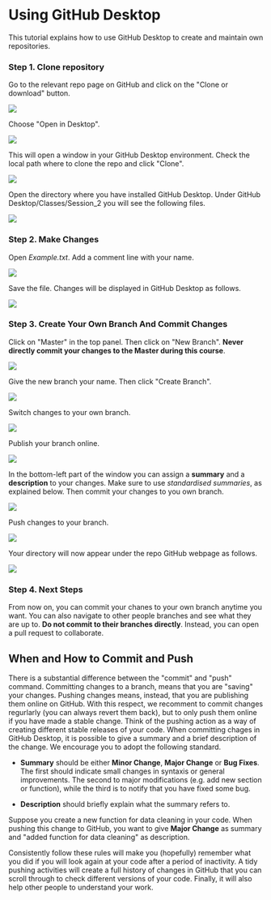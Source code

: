 # Using GitHub Desktop
This tutorial explains how to use GitHub Desktop to create and maintain own repositories. 

### Step 1. Clone repository
Go to the relevant repo page on GitHub and click on the "Clone or download" button.

![](images/step1.png)

Choose "Open in Desktop".

![](images/step1.A.png)

This will open a window in your GitHub Desktop environment. Check the local path where to clone the repo and click "Clone".

![](images/step1.B.png)

Open the directory where you have installed GitHub Desktop. Under GitHub Desktop/Classes/Session_2 you will see the following files. 

![](images/step1.C.png)

### Step 2. Make Changes
Open *Example.txt*. Add a comment line with your name.

![](images/step2.png)

Save the file. Changes will be displayed in GitHub Desktop as follows.

![](images/step2.A.png)

### Step 3. Create Your Own Branch And Commit Changes
Click on "Master" in the top panel. Then click on "New Branch". **Never directly commit your changes to the Master during this course**.

![](images/step2.B.png)

Give the new branch your name. Then click "Create Branch".

![](images/step2.C.png)

Switch changes to your own branch. 

![](images/step2.D.png)

Publish your branch online.

![](images/step2.E.png)

In the bottom-left part of the window you can assign a **summary** and a **description** to your changes. Make sure to use *standardised summaries*, as explained below. Then commit your changes to you own branch.

![](images/step2.F.png)

Push changes to your branch.

![](images/step2.G.png)

Your directory will now appear under the repo GitHub webpage as follows.

![](images/step12.png)

### Step 4. Next Steps
From now on, you can commit your chanes to your own branch anytime you want. You can also navigate to other people branches and see what they are up to. **Do not commit to their branches directly**. Instead, you can open a pull request to collaborate.

## When and How to Commit and Push
There is a substantial difference between the "commit" and "push" command. Committing changes to a branch, means that you are "saving" your changes. Pushing changes means, instead, that you are publishing them online on GitHub. With this respect, we recomment to commit changes regurlarly (you can always revert them back), but to only push them online if you have made a stable change. Think of the pushing action as a way of creating different stable releases of your code. When committing chages in GitHub Desktop, it is possible to give a summary and a brief description of the change. We encourage you to adopt the following standard.

- **Summary** should be either **Minor Change**, **Major Change** or **Bug Fixes**. The first should indicate small changes in syntaxis or general improvements. The second to major modifications (e.g. add new section or function), while the third is to notify that you have fixed some bug.

- **Description** should briefly explain what the summary refers to. 

Suppose you create a new function for data cleaning in your code. When pushing this change to GitHub, you want to give **Major Change** as summary and "added function for data cleaning" as description.

Consistently follow these rules will make you (hopefully) remember what you did if you will look again at your code after a period of inactivity. A tidy pushing activities will create a full history of changes in GitHub that you can scroll through to check different versions of your code. Finally, it will also help other people to understand your work. 

